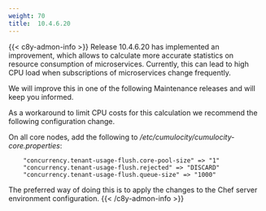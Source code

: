 ```yaml
---
weight: 70
title:  10.4.6.20
---
```


{{< c8y-admon-info >}}
Release 10.4.6.20 has implemented an improvement, which allows to calculate more accurate statistics on resource consumption of microservices. Currently, this can lead to high CPU load when subscriptions of microservices change frequently.

We will improve this in one of the following Maintenance releases and will keep you informed.

As a workaround to limit CPU costs for this calculation we recommend the following configuration change.

On all core nodes, add the following to */etc/cumulocity/cumulocity-core.properties*:

		"concurrency.tenant-usage-flush.core-pool-size" => "1"
		"concurrency.tenant-usage-flush.rejected" => "DISCARD"
		"concurrency.tenant-usage-flush.queue-size" => "1000"

The preferred way of doing this is to apply the changes to the Chef server environment configuration.
{{< /c8y-admon-info >}}
